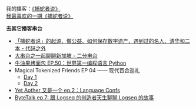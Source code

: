 我的播客：[《捕蛇者说》](https://pythonhunter.org)   
[我最喜欢的一期《捕蛇者说》](https://laike9m.com/blog/my-favorite-pythonhunter,166/)

**去其它播客串台**

- [「捕蛇者说」的起源、做公益、如何保存数字遗产、遇到过的名人、清华和二本 - 代码之外](https://www.youtube.com/watch?v=ajn4h78ppuc)
- [大串台之一起聊聊新加坡 - 二分电台](https://binary.2bab.me/episodes/crossover-epi-with-pyhunder-n-beyondcode-in-sg)
- [牛油果烤面包 EP.50：世界第一编程语言 Python](https://avocadotoast.live/episodes/50)
- Magical Tokenized Friends EP 04 —— 现代百合巡礼
  * [Day 1](https://www.youtube.com/watch?v=Nit6Ket63gc)
  * [Day 2](https://www.youtube.com/watch?v=O4hoQCfMSks)
- [Yet Aother 又是一个 ep.2：Language Confs](https://open.spotify.com/episode/3ZOCRLVowB0P7u5sGRmRMg)
- [ByteTalk ep.7: 跟 Logseq 的创造者天生聊聊 Logseq 的故事](https://bytetalk.fm/posts/episode-7/)